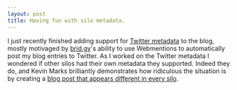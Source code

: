 ```yaml
---
layout: post
title: Having fun with silo metadata.
---
```

I just recently finished adding support for
[Twitter metadata](https://developer.twitter.com/en/docs/tweets/optimize-with-cards/overview/summary)
to the blog, mostly motivaged by [brid.gy](https://brid.gy/)'s ability to use
Webmentions to automatically post my blog entries to Twitter. As I worked on
the Twitter metadata I wondered if other silos had their own metadata they
supported. Indeed they do, and Kevin Marks brilliantly demonstrates how
ridiculous the situation is by creating a
[blog post that appears different in every silo]( http://www.kevinmarks.com/partialsilos.html).

<a href="https://brid.gy/publish/twitter"></a>
